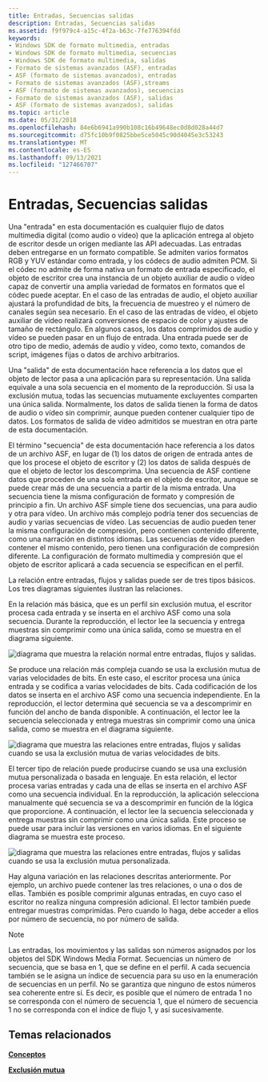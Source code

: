 ```yaml
---
title: Entradas, Secuencias salidas
description: Entradas, Secuencias salidas
ms.assetid: f9f979c4-a15c-4f2a-b63c-7fe776394fdd
keywords:
- Windows SDK de formato multimedia, entradas
- Windows SDK de formato multimedia, secuencias
- Windows SDK de formato multimedia, salidas
- Formato de sistemas avanzados (ASF), entradas
- ASF (formato de sistemas avanzados), entradas
- Formato de sistemas avanzados (ASF),streams
- ASF (formato de sistemas avanzados), secuencias
- Formato de sistemas avanzados (ASF), salidas
- ASF (formato de sistemas avanzados), salidas
ms.topic: article
ms.date: 05/31/2018
ms.openlocfilehash: 84e6b6941a990b108c16b49648ec0d8d028a44d7
ms.sourcegitcommit: d75fc10b9f0825bbe5ce5045c90d4045e3c53243
ms.translationtype: MT
ms.contentlocale: es-ES
ms.lasthandoff: 09/13/2021
ms.locfileid: "127466707"
---
```

# <a name="inputs-streams-and-outputs"></a>Entradas, Secuencias salidas

Una "entrada" en esta documentación es cualquier flujo de datos multimedia digital (como audio o vídeo) que la aplicación entrega al objeto de escritor desde un origen mediante las API adecuadas. Las entradas deben entregarse en un formato compatible. Se admiten varios formatos RGB y YUV estándar como entrada, y los códecs de audio admiten PCM. Si el códec no admite de forma nativa un formato de entrada especificado, el objeto de escritor crea una instancia de un objeto auxiliar de audio o vídeo capaz de convertir una amplia variedad de formatos en formatos que el códec puede aceptar. En el caso de las entradas de audio, el objeto auxiliar ajustará la profundidad de bits, la frecuencia de muestreo y el número de canales según sea necesario. En el caso de las entradas de vídeo, el objeto auxiliar de vídeo realizará conversiones de espacio de color y ajustes de tamaño de rectángulo. En algunos casos, los datos comprimidos de audio y vídeo se pueden pasar en un flujo de entrada. Una entrada puede ser de otro tipo de medio, además de audio y vídeo, como texto, comandos de script, imágenes fijas o datos de archivo arbitrarios.

Una "salida" de esta documentación hace referencia a los datos que el objeto de lector pasa a una aplicación para su representación. Una salida equivale a una sola secuencia en el momento de la reproducción. Si usa la exclusión mutua, todas las secuencias mutuamente excluyentes comparten una única salida. Normalmente, los datos de salida tienen la forma de datos de audio o vídeo sin comprimir, aunque pueden contener cualquier tipo de datos. Los formatos de salida de vídeo admitidos se muestran en otra parte de esta documentación.

El término "secuencia" de esta documentación hace referencia a los datos de un archivo ASF, en lugar de (1) los datos de origen de entrada antes de que los procese el objeto de escritor y (2) los datos de salida después de que el objeto de lector los descomprima. Una secuencia de ASF contiene datos que proceden de una sola entrada en el objeto de escritor, aunque se puede crear más de una secuencia a partir de la misma entrada. Una secuencia tiene la misma configuración de formato y compresión de principio a fin. Un archivo ASF simple tiene dos secuencias, una para audio y otra para vídeo. Un archivo más complejo podría tener dos secuencias de audio y varias secuencias de vídeo. Las secuencias de audio pueden tener la misma configuración de compresión, pero contienen contenido diferente, como una narración en distintos idiomas. Las secuencias de vídeo pueden contener el mismo contenido, pero tienen una configuración de compresión diferente. La configuración de formato multimedia y compresión que el objeto de escritor aplicará a cada secuencia se especifican en el perfil.

La relación entre entradas, flujos y salidas puede ser de tres tipos básicos. Los tres diagramas siguientes ilustran las relaciones.

En la relación más básica, que es un perfil sin exclusión mutua, el escritor procesa cada entrada y se inserta en el archivo ASF como una sola secuencia. Durante la reproducción, el lector lee la secuencia y entrega muestras sin comprimir como una única salida, como se muestra en el diagrama siguiente.

![diagrama que muestra la relación normal entre entradas, flujos y salidas.](images/formatsdk03.png)

Se produce una relación más compleja cuando se usa la exclusión mutua de varias velocidades de bits. En este caso, el escritor procesa una única entrada y se codifica a varias velocidades de bits. Cada codificación de los datos se inserta en el archivo ASF como una secuencia independiente. En la reproducción, el lector determina qué secuencia se va a descomprimir en función del ancho de banda disponible. A continuación, el lector lee la secuencia seleccionada y entrega muestras sin comprimir como una única salida, como se muestra en el diagrama siguiente.

![diagrama que muestra las relaciones entre entradas, flujos y salidas cuando se usa la exclusión mutua de varias velocidades de bits.](images/formatsdk04.png)

El tercer tipo de relación puede producirse cuando se usa una exclusión mutua personalizada o basada en lenguaje. En esta relación, el lector procesa varias entradas y cada una de ellas se inserta en el archivo ASF como una secuencia individual. En la reproducción, la aplicación selecciona manualmente qué secuencia se va a descomprimir en función de la lógica que proporcione. A continuación, el lector lee la secuencia seleccionada y entrega muestras sin comprimir como una única salida. Este proceso se puede usar para incluir las versiones en varios idiomas. En el siguiente diagrama se muestra este proceso.

![diagrama que muestra las relaciones entre entradas, flujos y salidas cuando se usa la exclusión mutua personalizada.](images/formatsdk02.png)

Hay alguna variación en las relaciones descritas anteriormente. Por ejemplo, un archivo puede contener las tres relaciones, o una o dos de ellas. También es posible comprimir algunas entradas, en cuyo caso el escritor no realiza ninguna compresión adicional. El lector también puede entregar muestras comprimidas. Pero cuando lo haga, debe acceder a ellos por número de secuencia, no por número de salida.

> [!Note]  
> Las entradas, los movimientos y las salidas son números asignados por los objetos del SDK Windows Media Format. Secuencias un número de secuencia, que se basa en 1, que se define en el perfil. A cada secuencia también se le asigna un índice de secuencia para su uso en la enumeración de secuencias en un perfil. No se garantiza que ninguno de estos números sea coherente entre sí. Es decir, es posible que el número de entrada 1 no se corresponda con el número de secuencia 1, que el número de secuencia 1 no se corresponda con el índice de flujo 1, y así sucesivamente.

 

## <a name="related-topics"></a>Temas relacionados

<dl> <dt>

[**Conceptos**](concepts.md)
</dt> <dt>

[**Exclusión mutua**](mutual-exclusion.md)
</dt> </dl>

 

 




